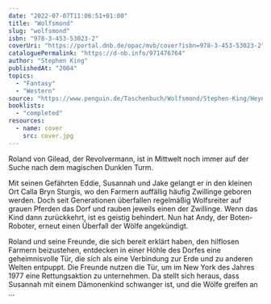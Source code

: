```yaml
---
date: "2022-07-07T11:06:51+01:00"
title: "Wolfsmond"
slug: "wolfsmond"
isbn: "978-3-453-53023-2"
coverUri: "https://portal.dnb.de/opac/mvb/cover?isbn=978-3-453-53023-2"
cataloguePermalink: "https://d-nb.info/971476764"
author: "Stephen King"
publishedAt: "2004"
topics:
  - "Fantasy"
  - "Western"
source: "https://www.penguin.de/Taschenbuch/Wolfsmond/Stephen-King/Heyne/e171947.rhd"
booklists:
  - "completed"
resources:
  - name: cover
    src: cover.jpg
---
```

Roland von Gilead, der Revolvermann, ist in Mittwelt noch immer auf der Suche 
nach dem magischen Dunklen Turm.

Mit seinen Gefährten Eddie, Susannah und Jake gelangt er in den kleinen Ort 
Calla Bryn Sturgis, wo den Farmern auffällig häufig Zwillinge geboren werden. 
Doch seit Generationen überfallen regelmäßig Wolfsreiter auf grauen Pferden das 
Dorf und rauben jeweils einen der Zwillinge. Wenn das Kind dann zurückkehrt, ist 
es geistig behindert. Nun hat Andy, der Boten-Roboter, erneut einen Überfall der 
Wölfe angekündigt. 

Roland und seine Freunde, die sich bereit erklärt haben, den hilflosen Farmern 
beizustehen, entdecken in einer Höhle des Dorfes eine geheimnisvolle Tür, die 
sich als eine Verbindung zur Erde und zu anderen Welten entpuppt. Die Freunde 
nutzen die Tür, um im New York des Jahres 1977 eine Rettungsaktion zu 
unternehmen. Da stellt sich heraus, dass Susannah mit einem Dämonenkind 
schwanger ist, und die Wölfe greifen an ...